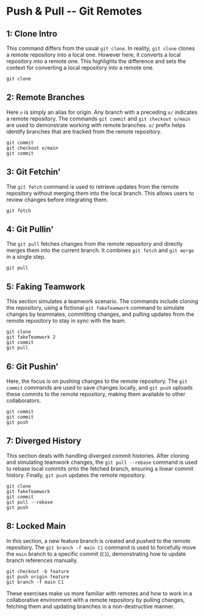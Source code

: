# Push & Pull -- Git Remotes

## 1: Clone Intro
This command differs from the usual `git clone`. In reality, `git clone` clones a remote repository into a local one. However here, it converts a local repository into a remote one. This highlights the difference and sets the context for converting a local repository into a remote one.
```
git clone
```

## 2: Remote Branches
Here `o` is simply an alias for origin. Any branch with a preceding `o/` indicates a remote repository. The commands `git commit` and `git checkout o/main` are used to demonstrate working with remote branches. `o/` prefix helps identify branches that are tracked from the remote repository.
```
git commit
git checkout o/main
git commit
```

## 3: Git Fetchin'
The `git fetch` command is used to retrieve updates from the remote repository without merging them into the local branch. This allows users to review changes before integrating them.
```
git fetch
```

## 4: Git Pullin'
The `git pull` fetches changes from the remote repository and directly merges them into the current branch. It combines `git fetch` and `git merge` in a single step.
```
git pull
```

## 5: Faking Teamwork
This section simulates a teamwork scenario. The commands include cloning the repository, using a fictional `git fakeTeamwork` command to simulate changes by teammates, committing changes, and pulling updates from the remote repository to stay in sync with the team.
```
git clone
git fakeTeamwork 2
git commit
git pull
```

## 6: Git Pushin'
Here, the focus is on pushing changes to the remote repository. The `git commit` commands are used to save changes locally, and `git push` uploads these commits to the remote repository, making them available to other collaborators.
```
git commit
git commit
git push
```

## 7: Diverged History
This section deals with handling diverged commit histories. After cloning and simulating teamwork changes, the `git pull --rebase` command is used to rebase local commits onto the fetched branch, ensuring a linear commit history. Finally, `git push` updates the remote repository.
```
git clone
git fakeTeamwork
git commit
git pull --rebase
git push
```

## 8: Locked Main
In this section, a new feature branch is created and pushed to the remote repository. The `git branch -f main C1` command is used to forcefully move the `main` branch to a specific commit (`C1`), demonstrating how to update branch references manually.
```
git checkout -b feature
git push origin feature
git branch -f main C1
```

These exercises make us more familiar with remotes and how to work in a collaborative environment with a remote repository by pulling changes, fetching them and updating branches in a non-destructive manner.







